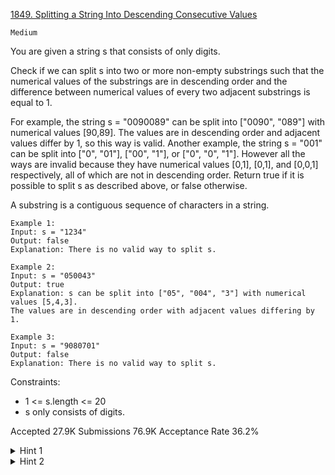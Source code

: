 [1849. Splitting a String Into Descending Consecutive Values](https://leetcode.com/problems/splitting-a-string-into-descending-consecutive-values/)

`Medium`

You are given a string s that consists of only digits.

Check if we can split s into two or more non-empty substrings such that the numerical values of the substrings are in descending order and the difference between numerical values of every two adjacent substrings is equal to 1.

For example, the string s = "0090089" can be split into ["0090", "089"] with numerical values [90,89]. The values are in descending order and adjacent values differ by 1, so this way is valid.
Another example, the string s = "001" can be split into ["0", "01"], ["00", "1"], or ["0", "0", "1"]. However all the ways are invalid because they have numerical values [0,1], [0,1], and [0,0,1] respectively, all of which are not in descending order.
Return true if it is possible to split s​​​​​​ as described above, or false otherwise.

A substring is a contiguous sequence of characters in a string.

```
Example 1:
Input: s = "1234"
Output: false
Explanation: There is no valid way to split s.

Example 2:
Input: s = "050043"
Output: true
Explanation: s can be split into ["05", "004", "3"] with numerical values [5,4,3].
The values are in descending order with adjacent values differing by 1.

Example 3:
Input: s = "9080701"
Output: false
Explanation: There is no valid way to split s.
``` 

Constraints:

- 1 <= s.length <= 20
- s only consists of digits.

Accepted
27.9K
Submissions
76.9K
Acceptance Rate
36.2%

<details>
<summary>Hint 1</summary>

One solution is to try all possible splits using backtrack

</details>
<details>
<summary>Hint 2</summary>

Look out for trailing zeros in string

</details>